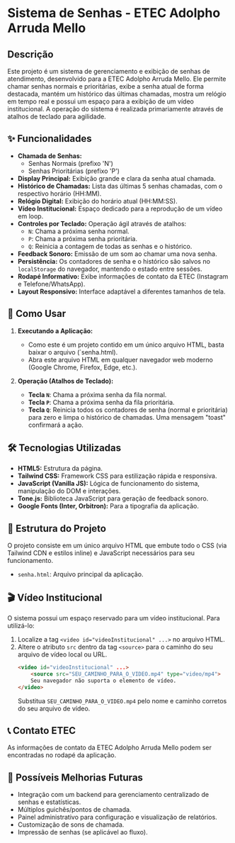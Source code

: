 # Sistema de Senhas - ETEC Adolpho Arruda Mello

## Descrição

Este projeto é um sistema de gerenciamento e exibição de senhas de atendimento, desenvolvido para a ETEC Adolpho Arruda Mello. Ele permite chamar senhas normais e prioritárias, exibe a senha atual de forma destacada, mantém um histórico das últimas chamadas, mostra um relógio em tempo real e possui um espaço para a exibição de um vídeo institucional. A operação do sistema é realizada primariamente através de atalhos de teclado para agilidade.

## ✨ Funcionalidades

* **Chamada de Senhas:**
    * Senhas Normais (prefixo 'N')
    * Senhas Prioritárias (prefixo 'P')
* **Display Principal:** Exibição grande e clara da senha atual chamada.
* **Histórico de Chamadas:** Lista das últimas 5 senhas chamadas, com o respectivo horário (HH:MM).
* **Relógio Digital:** Exibição do horário atual (HH:MM:SS).
* **Vídeo Institucional:** Espaço dedicado para a reprodução de um vídeo em loop.
* **Controles por Teclado:** Operação ágil através de atalhos:
    * `N`: Chama a próxima senha normal.
    * `P`: Chama a próxima senha prioritária.
    * `Q`: Reinicia a contagem de todas as senhas e o histórico.
* **Feedback Sonoro:** Emissão de um som ao chamar uma nova senha.
* **Persistência:** Os contadores de senha e o histórico são salvos no `localStorage` do navegador, mantendo o estado entre sessões.
* **Rodapé Informativo:** Exibe informações de contato da ETEC (Instagram e Telefone/WhatsApp).
* **Layout Responsivo:** Interface adaptável a diferentes tamanhos de tela.

## 🚀 Como Usar

1.  **Executando a Aplicação:**
    * Como este é um projeto contido em um único arquivo HTML, basta baixar o arquivo (`senha.html).
    * Abra este arquivo HTML em qualquer navegador web moderno (Google Chrome, Firefox, Edge, etc.).

2.  **Operação (Atalhos de Teclado):**
    * **Tecla `N`**: Chama a próxima senha da fila normal.
    * **Tecla `P`**: Chama a próxima senha da fila prioritária.
    * **Tecla `Q`**: Reinicia todos os contadores de senha (normal e prioritária) para zero e limpa o histórico de chamadas. Uma mensagem "toast" confirmará a ação.

## 🛠️ Tecnologias Utilizadas

* **HTML5:** Estrutura da página.
* **Tailwind CSS:** Framework CSS para estilização rápida e responsiva.
* **JavaScript (Vanilla JS):** Lógica de funcionamento do sistema, manipulação do DOM e interações.
* **Tone.js:** Biblioteca JavaScript para geração de feedback sonoro.
* **Google Fonts (Inter, Orbitron):** Para a tipografia da aplicação.

## 📂 Estrutura do Projeto

O projeto consiste em um único arquivo HTML que embute todo o CSS (via Tailwind CDN e estilos inline) e JavaScript necessários para seu funcionamento.

* `senha.html`: Arquivo principal da aplicação.

## 🎬 Vídeo Institucional

O sistema possui um espaço reservado para um vídeo institucional. Para utilizá-lo:

1.  Localize a tag `<video id="videoInstitucional" ...>` no arquivo HTML.
2.  Altere o atributo `src` dentro da tag `<source>` para o caminho do seu arquivo de vídeo local ou URL.
    ```html
    <video id="videoInstitucional" ...>
        <source src="SEU_CAMINHO_PARA_O_VIDEO.mp4" type="video/mp4">
        Seu navegador não suporta o elemento de vídeo.
    </video>
    ```
    Substitua `SEU_CAMINHO_PARA_O_VIDEO.mp4` pelo nome e caminho corretos do seu arquivo de vídeo.

## 📞 Contato ETEC

As informações de contato da ETEC Adolpho Arruda Mello podem ser encontradas no rodapé da aplicação.

## 🔮 Possíveis Melhorias Futuras

* Integração com um backend para gerenciamento centralizado de senhas e estatísticas.
* Múltiplos guichês/pontos de chamada.
* Painel administrativo para configuração e visualização de relatórios.
* Customização de sons de chamada.
* Impressão de senhas (se aplicável ao fluxo).

